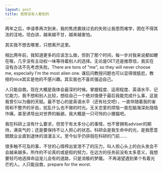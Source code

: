 ```yaml
---
layout: post
title: 我想没有人看到的
---
```

 
 两年之后，申请季再次到来，我的焦虑裹挟过去的失败让我思而难学，困在不得其法的洼地。坦白讲，越来越不甘，越来越害怕。
 
 其实我不想去哪里，只想离开这里。
 
 相比两年前，我知道更多的应该怎么做，但到了那个时间，每一步对我来说都如鲠在喉，几乎没有主动权一味等待着别人的选择。无论是OET还是推荐信，我实在没有办法不先考虑失败。There are tons of "me", so they will never choose me, especially I'm the most alien one. 课后问教授问题也可以显得很尴尬，教授的nice其实是他的不感兴趣。其实我也不喜欢强迫自己。
 
 人只能自救。现在大概是我体会最深的时候。掌握程度、运用程度、英语水平、记忆能力，我不想和别人比较，想给自己一个绝对值便于最后我能完成什么事，这是我曾引以为傲的天赋。最不甘心的是英语水平（还有社交吧），一直伴随着我的雀斑和不整齐的牙齿，扰乱什么也不做的时光。无关恋爱的烦恼一直在脑海深处隐隐作痛，甚至诱导出对世界的躲避。我大概是一只可怜的小狸猫吧。
 
 我在科研上没有什么要求，但苦于有太多分心的事情，也不曾拥有adviser的期待，满丧气的；还是要保持不让人担心的状态。科研会是我生命中的光，是我愿意兢兢业业直到退休的浪漫主义。至今似乎仍徘徊在科研的门前……
 
 很多触不可及的事，不甘的心情榨出宣泄不了的压力，叫人担心头上的白头发会不会越来越多。所作的不论真的或是假的努力，在远方的任务前没有太多意义，我想要轻巧地选择命运宠儿会有的道路，只是消极的梦魇。
 不再渴望遇到某个有着光芒的人。人只能自救，prepare for the worst.
 

